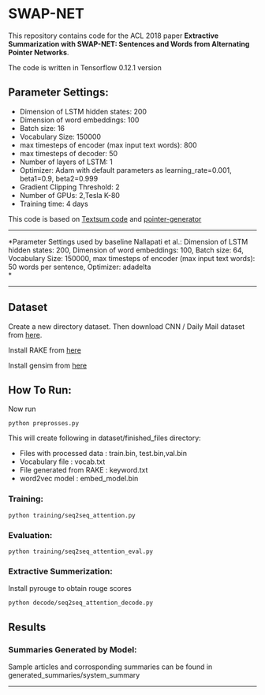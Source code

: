 # SWAP-NET 

This repository contains code for the ACL 2018 paper 
**Extractive Summarization with SWAP-NET: Sentences and Words from Alternating Pointer Networks**.

 The code is written in Tensorflow 0.12.1 version

## Parameter Settings:

-  Dimension of LSTM hidden states: 200
- Dimension of word embeddings: 100
- Batch size: 16
- Vocabulary Size: 150000
- max timesteps of encoder (max input text words): 800
- max timesteps of decoder: 50
- Number of layers of LSTM: 1
- Optimizer: Adam with default parameters as
     learning_rate=0.001,
     beta1=0.9,
     beta2=0.999    
- Gradient Clipping Threshold: 2    
- Number of GPUs: 2,Tesla K-80
- Training time: 4 days

This code is based on [Textsum code](https://github.com/tensorflow/models/tree/master/textsum) and [pointer-generator](https://github.com/abisee/pointer-generator#help-ive-got-nans)

------------

*Parameter Settings used by baseline Nallapati et al.:
Dimension of LSTM hidden states: 200, Dimension of word embeddings: 100, Batch size: 64, Vocabulary Size: 150000, max timesteps of encoder (max input text words): 50 words per sentence, Optimizer: adadelta    
*

------------


## Dataset
Create a new directory dataset\. Then download CNN / Daily Mail dataset from [here](https://docs.google.com/uc?id=0B0Obe9L1qtsnSXZEd0JCenIyejg&export=download).


Install RAKE from [here](https://github.com/zelandiya/RAKE-tutorial)

Install gensim from [here](https://radimrehurek.com/gensim/install.html)

## How To Run:

Now run 

    python preprosses.py

This will create following in dataset/finished_files directory:

- Files with processed data : train.bin, test.bin,val.bin 
- Vocabulary file : vocab.txt  
- File generated from RAKE : keyword.txt 
- word2vec model : embed_model.bin


### Training:



    python training/seq2seq_attention.py

### Evaluation:



    python training/seq2seq_attention_eval.py

### Extractive Summerization:

Install pyrouge to obtain rouge scores



    python decode/seq2seq_attention_decode.py

## Results
### Summaries Generated by Model:

Sample articles and corrosponding summaries can be found in generated_summaries/system_summary


------------


   

